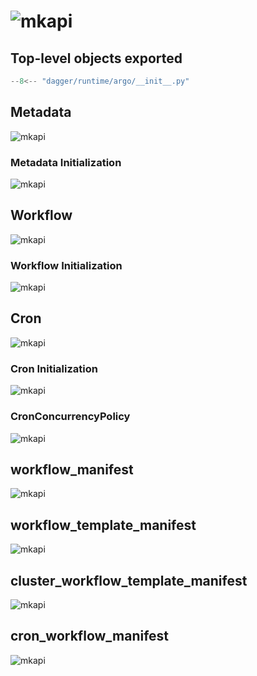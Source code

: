 # ![mkapi](dagger.runtime.argo)

## Top-level objects exported

```python
--8<-- "dagger/runtime/argo/__init__.py"
```


## Metadata

![mkapi](dagger.runtime.argo.Metadata)

### Metadata Initialization

![mkapi](dagger.runtime.argo.Metadata.__init__)


## Workflow

![mkapi](dagger.runtime.argo.Workflow)

### Workflow Initialization

![mkapi](dagger.runtime.argo.Workflow.__init__)


## Cron

![mkapi](dagger.runtime.argo.Cron)

### Cron Initialization

![mkapi](dagger.runtime.argo.Cron.__init__)


### CronConcurrencyPolicy

![mkapi](dagger.runtime.argo.CronConcurrencyPolicy)


## workflow_manifest

![mkapi](dagger.runtime.argo.workflow_manifest)


## workflow_template_manifest

![mkapi](dagger.runtime.argo.workflow_template_manifest)


## cluster_workflow_template_manifest

![mkapi](dagger.runtime.argo.cluster_workflow_template_manifest)


## cron_workflow_manifest

![mkapi](dagger.runtime.argo.cron_workflow_manifest)
